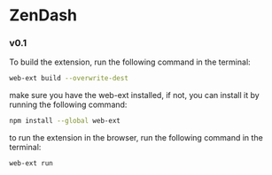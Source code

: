 # ZenDash

### v0.1

To build the extension, run the following command in the terminal:

```bash
web-ext build --overwrite-dest
```

make sure you have the web-ext installed, if not, you can install it by running the following command:

```bash
npm install --global web-ext
```

to run the extension in the browser, run the following command in the terminal:

```bash
web-ext run
```
